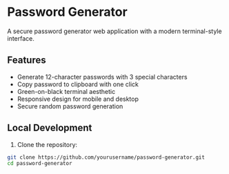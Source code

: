 # Password Generator

A secure password generator web application with a modern terminal-style interface.

## Features

- Generate 12-character passwords with 3 special characters
- Copy password to clipboard with one click
- Green-on-black terminal aesthetic
- Responsive design for mobile and desktop
- Secure random password generation

## Local Development

1. Clone the repository:
```bash
git clone https://github.com/yourusername/password-generator.git
cd password-generator
